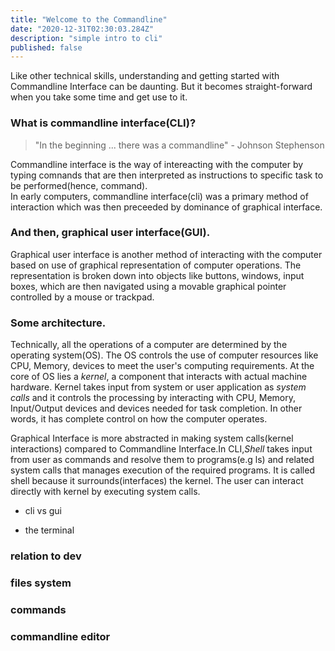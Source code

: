 ```yaml
---
title: "Welcome to the Commandline"
date: "2020-12-31T02:30:03.284Z"
description: "simple intro to cli"
published: false
---
```

Like other technical skills, understanding and getting started with Commandline Interface can be daunting. But it becomes straight-forward when you take some time and get use to it. 

### What is commandline interface(CLI)?
>"In the beginning ... there was a commandline" - Johnson Stephenson  

Commandline interface is the way of intereacting with the computer by typing comnands that are then interpreted as instructions to specific task to be performed(hence, command).  
In early computers, commandline interface(cli) was a primary method of interaction which was then preceeded by dominance of graphical interface.

### And then, graphical user interface(GUI).
Graphical user interface is another method of interacting with the computer based on use of graphical representation of computer operations. The representation is broken down into objects like buttons, windows, input boxes, which are then navigated using a movable graphical pointer controlled by a mouse or trackpad. 

### Some architecture. 
Technically, all the operations of a computer are determined by the operating system(OS). The OS controls the use of computer resources like CPU, Memory, devices to meet the user's computing requirements. At the core of OS lies a *kernel*, a component that interacts with actual machine hardware. Kernel takes input from system or user application as *system calls* and it controls the processing by interacting with CPU, Memory, Input/Output devices and devices needed for task completion. In other words, it has complete control on how the computer operates.  

Graphical Interface is more abstracted in making system calls(kernel interactions) compared to Commandline Interface.In CLI,*Shell* takes input from user as commands and resolve them to programs(e.g ls) and related system calls that manages execution of the required programs. It is called shell because it surrounds(interfaces) the kernel. The user can interact directly with kernel by executing system calls.  
  
- cli vs gui

- the terminal  


### relation to dev

### files system 

### commands 

### commandline editor 
